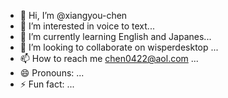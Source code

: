 - 👋 Hi, I’m @xiangyou-chen
- 👀 I’m interested in voice to text...
- 🌱 I’m currently learning English and Japanes...
- 💞️ I’m looking to collaborate on wisperdesktop ...
- 📫 How to reach me chen0422@aol.com ...
- 😄 Pronouns: ...
- ⚡ Fun fact: ...

<!---
xiangyou-chen/xiangyou-chen is a ✨ special ✨ repository because its `README.md` (this file) appears on your GitHub profile.
You can click the Preview link to take a look at your changes.
--->
